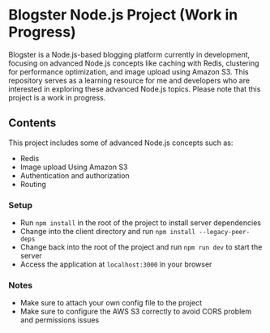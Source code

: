 # Blogster Node.js Project (Work in Progress)

Blogster is a Node.js-based blogging platform currently in development, focusing on advanced Node.js concepts
like caching with Redis, clustering for performance optimization, and image upload using Amazon S3.
This repository serves as a learning resource for me and developers who are interested in exploring these advanced Node.js topics.
Please note that this project is a work in progress.

## Contents

This project includes some of advanced Node.js concepts such as:

- Redis
- Image upload Using Amazon S3
- Authentication and authorization
- Routing

### Setup

- Run `npm install` in the root of the project to install server dependencies
- Change into the client directory and run `npm install --legacy-peer-deps`
- Change back into the root of the project and run `npm run dev` to start the server
- Access the application at `localhost:3000` in your browser

### Notes

- Make sure to attach your own config file to the project
- Make sure to configure the AWS S3 correctly to avoid CORS problem and permissions issues
